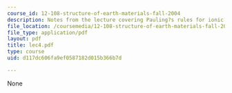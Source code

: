 ```yaml
---
course_id: 12-108-structure-of-earth-materials-fall-2004
description: Notes from the lecture covering Pauling?s rules for ionic structures.
file_location: /coursemedia/12-108-structure-of-earth-materials-fall-2004/d117dc606fa9ef0587182d015b366b7d_lec4.pdf
file_type: application/pdf
layout: pdf
title: lec4.pdf
type: course
uid: d117dc606fa9ef0587182d015b366b7d

---
```

None